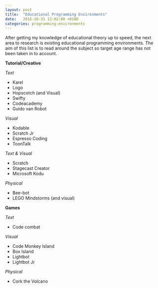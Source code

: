 ```yaml
---
layout: post
title:  "Educational Programming Environments"
date:   2016-10-31 12:02:00 +0100
categories: programming-environments
---
```


After getting my knowledge of educational theory up to speed, the next area to research is existing educational programming environments. The aim of this list is to read around the subject so target age range has not been taken in to account.

**Tutorial/Creative**

*Text*

- Karel
- Logo
- Hopscotch (and Visual)
- Swifty
- Codeacademy
- Guido van Robot

*Visual*

- Kodable
- Scratch Jr
- Espresso Coding
- ToonTalk

*Text & Visual*

- Scratch
- Stagecast Creator
- Microsoft Kodu

*Physical*

- Bee-bot
- LEGO Mindstorms (and visual)

**Games**

*Text*

- Code combat

*Visual*

- Code Monkey Island
- Box Island
- Lightbot
- Lightbot Jr

*Physical*

- Cork the Volcano
